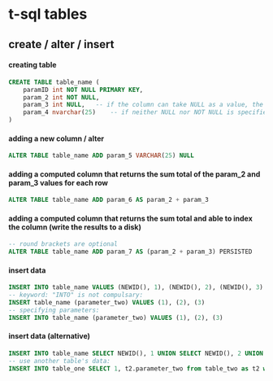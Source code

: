 # t-sql tables

## create / alter / insert

#### creating table

```sql
CREATE TABLE table_name (
	paramID int NOT NULL PRIMARY KEY,
	param_2 int NOT NULL,
	param_3 int NULL,	-- if the column can take NULL as a value, the column is defined with an explicit DEFAULT NULL clause
	param_4 nvarchar(25)	-- if neither NULL nor NOT NULL is specified, the column is treated as though NULL had been specified
)
```

#### adding a new column / alter
```sql
ALTER TABLE table_name ADD param_5 VARCHAR(25) NULL
```

#### adding a computed column that returns the sum total of the param_2 and param_3 values for each row

```sql
ALTER TABLE table_name ADD param_6 AS param_2 + param_3
```

#### adding a computed column that returns the sum total and able to index the column (write the results to a disk)

```sql
-- round brackets are optional
ALTER TABLE table_name ADD param_7 AS (param_2 + param_3) PERSISTED
```

#### insert data

```sql
INSERT INTO table_name VALUES (NEWID(), 1), (NEWID(), 2), (NEWID(), 3)
-- keyword: "INTO" is not compulsary:
INSERT table_name (parameter_two) VALUES (1), (2), (3)
-- specifying parameters:
INSERT INTO table_name (parameter_two) VALUES (1), (2), (3)
```

#### insert data (alternative)

```sql
INSERT INTO table_name SELECT NEWID(), 1 UNION SELECT NEWID(), 2 UNION SELECT NEWID(), 3
-- use another table's data:
INSERT INTO table_one SELECT 1, t2.parameter_two from table_two as t2 where t2.parameter_one = 1
```